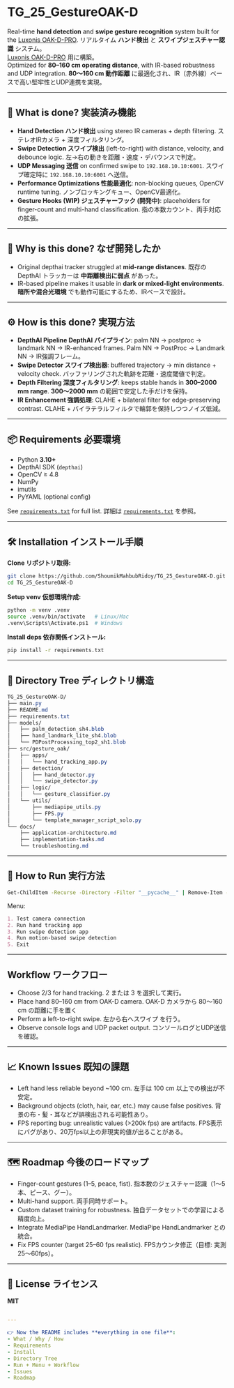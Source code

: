 # TG_25_GestureOAK-D

Real-time **hand detection** and **swipe gesture recognition** system built for the [Luxonis OAK-D-PRO](https://shop.luxonis.com/products/oak-d-pro).  リアルタイム **ハンド検出** と **スワイプジェスチャー認識** システム。  
[Luxonis OAK-D-PRO](https://shop.luxonis.com/products/oak-d-pro) 用に構築。  
Optimized for **80–160 cm operating distance**, with IR-based robustness and UDP integration. **80〜160 cm 動作距離** に最適化され、IR（赤外線）ベースで高い堅牢性とUDP連携を実現。

---

## 📌 What is done? 実装済み機能
- **Hand Detection ハンド検出** using stereo IR cameras + depth filtering.  ステレオIRカメラ + 深度フィルタリング。  
- **Swipe Detection スワイプ検出** (left-to-right) with distance, velocity, and debounce logic.  左→右の動きを距離・速度・デバウンスで判定。  
- **UDP Messaging 送信** on confirmed swipe to `192.168.10.10:6001`.  スワイプ確定時に `192.168.10.10:6001` へ送信。 
- **Performance Optimizations 性能最適化**: non-blocking queues, OpenCV runtime tuning.  ノンブロッキングキュー、OpenCV最適化。 
- **Gesture Hooks (WIP) ジェスチャーフック (開発中)**: placeholders for finger-count and multi-hand classification. 指の本数カウント、両手対応の拡張。

---

## 🤔 Why is this done? なぜ開発したか
- Original depthai tracker struggled at **mid-range distances**.  既存の DepthAI トラッカーは **中距離検出に弱点** があった。
- IR-based pipeline makes it usable in **dark or mixed-light environments**.  **暗所や混合光環境** でも動作可能にするため、IRベースで設計。 

---

## ⚙️ How is this done? 実現方法
- **DepthAI Pipeline DepthAI パイプライン**: palm NN → postproc → landmark NN → IR-enhanced frames.  Palm NN → PostProc → Landmark NN → IR強調フレーム。  
- **Swipe Detector スワイプ検出器**: buffered trajectory → min distance + velocity check.  バッファリングされた軌跡を距離・速度閾値で判定。  
- **Depth Filtering 深度フィルタリング**: keeps stable hands in **300–2000 mm range**.  **300〜2000 mm** の範囲で安定した手だけを保持。
- **IR Enhancement 強調処理**: CLAHE + bilateral filter for edge-preserving contrast.  CLAHE + バイラテラルフィルタで輪郭を保持しつつノイズ低減。  

---

## 📦 Requirements 必要環境
- Python **3.10+**  
- DepthAI SDK (`depthai`)  
- OpenCV ≥ 4.8  
- NumPy  
- imutils  
- PyYAML (optional config)

See [`requirements.txt`](requirements.txt) for full list.
詳細は [`requirements.txt`](requirements.txt) を参照。


---

## 🛠️ Installation インストール手順

**Clone リポジトリ取得:**
```bash
git clone https://github.com/ShoumikMahbubRidoy/TG_25_GestureOAK-D.git
cd TG_25_GestureOAK-D
```

**Setup venv 仮想環境作成:**
```bash
python -m venv .venv
source .venv/bin/activate   # Linux/Mac
.venv\Scripts\Activate.ps1  # Windows
```

**Install deps 依存関係インストール:**
```bash
pip install -r requirements.txt
```
---

## 📂 Directory Tree ディレクトリ構造
```css
TG_25_GestureOAK-D/
├── main.py
├── README.md
├── requirements.txt
├── models/
│   ├── palm_detection_sh4.blob
│   ├── hand_landmark_lite_sh4.blob
│   └── PDPostProcessing_top2_sh1.blob
├── src/gesture_oak/
│   ├── apps/
│   │   └── hand_tracking_app.py
│   ├── detection/
│   │   ├── hand_detector.py
│   │   └── swipe_detector.py
│   ├── logic/
│   │   └── gesture_classifier.py
│   └── utils/
│       ├── mediapipe_utils.py
│       ├── FPS.py
│       └── template_manager_script_solo.py
└── docs/
    ├── application-architecture.md
    ├── implementation-tasks.md
    └── troubleshooting.md

```

---

## 🚀 How to Run 実行方法
```bash
Get-ChildItem -Recurse -Directory -Filter "__pycache__" | Remove-Item -Recurse -Force; uv run python main.py
```

Menu:
```markdown
1. Test camera connection
2. Run hand tracking app
3. Run swipe detection app
4. Run motion-based swipe detection
5. Exit
```

---

## Workflow ワークフロー
- Choose 2/3 for hand tracking. 2 または 3 を選択して実行。
- Place hand 80–160 cm from OAK-D camera. OAK-D カメラから 80〜160 cm の距離に手を置く
- Perform a left-to-right swipe. 左から右へスワイプ を行う。
- Observe console logs and UDP packet output. コンソールログとUDP送信を確認。

---

## 📈 Known Issues 既知の課題
- Left hand less reliable beyond ~100 cm. 左手は 100 cm 以上での検出が不安定。
- Background objects (cloth, hair, ear, etc.) may cause false positives. 背景の布・髪・耳などが誤検出される可能性あり。
- FPS reporting bug: unrealistic values (>200k fps) are artifacts. FPS表示にバグがあり、20万fps以上の非現実的値が出ることがある。

---

## 🗺️ Roadmap 今後のロードマップ
- Finger-count gestures (1–5, peace, fist). 指本数のジェスチャー認識（1〜5本、ピース、グー）。
- Multi-hand support. 両手同時サポート。
- Custom dataset training for robustness. 独自データセットでの学習による精度向上。
- Integrate MediaPipe HandLandmarker. MediaPipe HandLandmarker との統合。
- Fix FPS counter (target 25–60 fps realistic). FPSカウンタ修正（目標: 実測25〜60fps）。

---

## 📜 License ライセンス
**MIT**
```yaml

---

👉 Now the README includes **everything in one file**:  
- What / Why / How  
- Requirements  
- Install  
- Directory Tree  
- Run + Menu + Workflow  
- Issues  
- Roadmap  

```